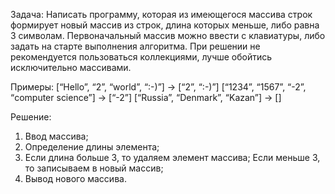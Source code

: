 Задача: Написать программу, которая из имеющегося массива строк формирует новый массив из строк, длина которых меньше, либо равна 3 символам. Первоначальный массив можно ввести с клавиатуры, либо задать на старте выполнения алгоритма. При решении не рекомендуется пользоваться коллекциями, лучше обойтись исключительно массивами.

Примеры:
[“Hello”, “2”, “world”, “:-)”] → [“2”, “:-)”]
[“1234”, “1567”, “-2”, “computer science”] → [“-2”]
[“Russia”, “Denmark”, “Kazan”] → []



Решение:
1. Ввод массива;
2. Определение длины элемента;
3. Если длина больше 3, то удаляем элемент массива;
    Если меньше 3, то записываем в новый массив;
4. Вывод нового массива.